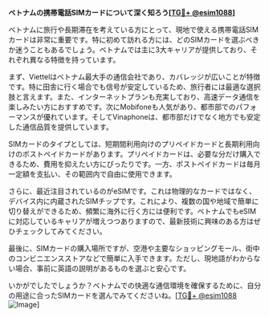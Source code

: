 **ベトナムの携帯電話SIMカードについて深く知ろう[[TG💪+ @esim1088](https://t.me/s/esim1088)]**

ベトナムに旅行や長期滞在を考えている方にとって、現地で使える携帯電話SIMカードは非常に重要です。特に初めて訪れる方には、どのSIMカードを選ぶべきか迷うこともあるでしょう。ベトナムでは主に3大キャリアが提供しており、それぞれ異なる特徴を持っています。

まず、Viettelはベトナム最大手の通信会社であり、カバレッジが広いことが特徴です。特に田舎に行く場合でも信号が安定しているため、旅行者には最適な選択肢と言えます。また、インターネットプランも充実しており、高速データ通信を楽しみたい方におすすめです。次にMobifoneも人気があり、都市部でのパフォーマンスが優れています。そしてVinaphoneは、都市部だけでなく地方でも安定した通信品質を提供しています。

SIMカードのタイプとしては、短期間利用向けのプリペイドカードと長期利用向けのポストペイドカードがあります。プリペイドカードは、必要な分だけ購入できるため、費用を抑えたい方にぴったりです。一方、ポストペイドカードは毎月一定額を支払い、その範囲内で自由に使用できます。

さらに、最近注目されているのがeSIMです。これは物理的なカードではなく、デバイス内に内蔵されたSIMチップです。これにより、複数の国や地域で簡単に切り替えができるため、頻繁に海外に行く方には便利です。ベトナムでもeSIMに対応しているキャリアが増えつつありますので、最新技術に興味のある方はぜひチェックしてみてください。

最後に、SIMカードの購入場所ですが、空港や主要なショッピングモール、街中のコンビニエンスストアなどで簡単に入手できます。ただし、現地語がわからない場合、事前に英語の説明があるものを選ぶと安心です。

いかがでしたでしょうか？ベトナムでの快適な通信環境を確保するために、自分の用途に合ったSIMカードを選んでみてくださいね。[[TG💪+ @esim1088](https://t.me/s/esim1088) ![Image](https://i.postimg.cc/Y0z9fWf4/image.png)]